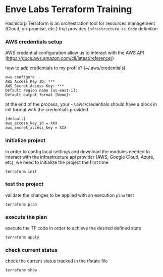 # Enve Labs Terraform Training
Hashicorp Terraform is an orchestration tool for resources management (Cloud, on-promise, etc.) that provides `Infrastructure as Code` definition

### AWS credentials setup
AWS credential configuration allow us to interact with the AWS API (https://docs.aws.amazon.com/cli/latest/reference/)

how to add credentials to my profile? (~/.aws/credentials)

    aws configure
    AWS Access Key ID: ***
    AWS Secret Access Key: ***
    Default region name [us-east-1]:
    Default output format [None]:


at the end of the process, your ~/.aws/credentials should have a block in init format with the credentials provided

    [default]
    aws_access_key_id = XXX
    aws_secret_access_key = XXX


### initialize project
in order to config local settings and download the modules needed to interact with the infrastructure api provider (AWS, Google Cloud, Azure, etc), we need to initialize the project the first time

    terraform init


### test the project
validate the changes to be applied with an execution `plan` test

    terraform plan


### execute the plan
execute the TF code in order to achieve the desired defined state

    terraform apply


### check current status
check the current status tracked in the tfstate file

    terraform show
